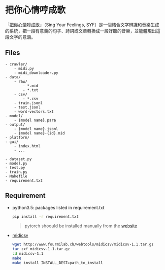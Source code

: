 # 把你心情哼成歌

「[把你心情哼成歌](https://vickyliin.github.io/SingYourFeelings/gui/)」（Sing Your Feelings, SYF）是一個結合文字辨識和音樂生成的系統，把一段有意義的句子、詩詞或文章轉換成一段好聽的音樂，並能體現出這段文字的意涵。

## Files
```
- crawler/
    - midi.py
    - midi_downloader.py
- data/
    - raw/
        - *.mid
        - *.txt
    - csv/
        - *.csv
    - train.jsonl
    - test.jsonl
    - word-vectors.txt
- model/
    - {model name}.para
- output/
    - {model name}.jsonl
    - {model name}-{id}.mid
- platform/
- gui/
    - index.html
    - ...

- dataset.py
- model.py
- test.py
- train.py
- Makefile
- requirement.txt
```

## Requirement

- python3.5: packages listed in requirement.txt
    ```bash
    pip install -r requirement.txt
    ```
    > pytorch shoould be installed manually from the [website](http://pytorch.org/)

- [midicsv](http://www.fourmilab.ch/webtools/midicsv/)
    ```bash
    wget http://www.fourmilab.ch/webtools/midicsv/midicsv-1.1.tar.gz
    tar zxf midicsv-1.1.tar.gz
    cd midicsv-1.1
    make
    make install INSTALL_DEST=path_to_install
    ```
